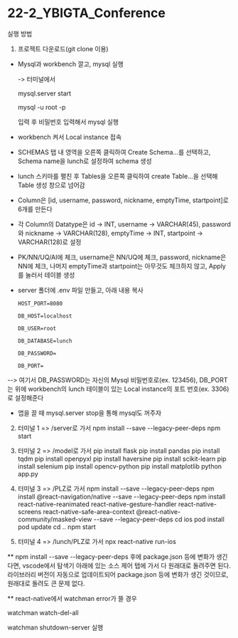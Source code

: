# 22-2_YBIGTA_Conference

실행 방법
1. 프로젝트 다운로드(git clone 이용)
+ Mysql과 workbench 깔고, mysql 실행

   -> 터미널에서 

   mysql.server start
      
   mysql -u root -p 
   
   입력 후 비밀번호 입력해서 mysql 실행
+ workbench 켜서 Local instance 접속
+ SCHEMAS 탭 내 영역을 오른쪽 클릭하여 Create Schema...를 선택하고, Schema name을 lunch로 설정하여 schema 생성
+ lunch 스키마를 펼친 후 Tables을 오른쪽 클릭하여 create Table...을 선택해 Table 생성 창으로 넘어감
+ Column은 [id, username, password, nickname, emptyTime, startpoint]로 6개를 만든다
+ 각 Column의 Datatype은 id -> INT, username -> VARCHAR(45), password와 nickname -> VARCHAR(128), emptyTime -> INT, startpoint -> VARCHAR(128)로 설정
+ PK/NN/UQ/AI에 체크, username은 NN/UQ에 체크, password, nickname은 NN에 체크, 나머지 emptyTime과 startpoint는 아무것도 체크하지 않고, Apply를 눌러서 테이블 생성
+ server 폴더에 .env 파일 만들고, 아래 내용 복사 

      HOST_PORT=8080
      
      DB_HOST=localhost
      
      DB_USER=root
      
      DB_DATABASE=lunch
      
      DB_PASSWORD=
      
      DB_PORT=

--> 여기서 DB_PASSWORD는 자신의 Mysql 비밀번호로(ex. 123456), DB_PORT는 위에 workbench의 lunch 테이블이 있는 Local instance의 포트 번호(ex. 3306)로 설정해준다

+ 앱을 끌 때 mysql.server stop을 통해 mysql도 꺼주자

2. 터미널 1 => /server로 가서 
npm install --save --legacy-peer-deps
npm start

3. 터미널 2 => /model로 가서
pip install flask
pip install pandas
pip install tqdm
pip install openpyxl
pip install haversine
pip install scikit-learn
pip install selenium
pip install opencv-python
pip install matplotlib
python app.py

4. 터미널 3 => /PLZ로 가서
npm install --save --legacy-peer-deps
npm install @react-navigation/native --save --legacy-peer-deps
npm install react-native-reanimated react-native-gesture-handler react-native-screens react-native-safe-area-context @react-native-community/masked-view --save --legacy-peer-deps
cd ios
pod install
pod update
cd ..
npm start

5. 터미널 4 => /lunch/PLZ로 가서
npx react-native run-ios


** npm install --save --legacy-peer-deps 후에 package.json 등에 변화가 생긴다면, vscode에서 탐색기 아래에 있는 소스 제어 탭에 가서 다 원래대로 돌려주면 된다. 라이브러리 버전이 자동으로 업데이트되어 package.json 등에 변화가 생긴 것이므로, 원래대로 돌려도 큰 문제 없다.

** react-native에서 watchman error가 뜰 경우

watchman watch-del-all

watchman shutdown-server 실행
